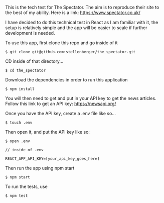 This is the tech test for The Spectator. The aim is to reproduce their site to the best of my ability. Here is a link: https://www.spectator.co.uk/

I have decided to do this technical test in React as I am familiar with it, the setup is relatively simple and the app will be easier to scale if further development is needed. 

To use this app, first clone this repo and go inside of it

```
$ git clone git@github.com:stellenberger/the_spectator.git
```

CD inside of that directory...

```
$ cd the_spectator 
```

Download the dependencies in order to run this application

```
$ npm install 
```

You will then need to get and put in your API key to get the news articles. Follow this link to get an API key: https://newsapi.org/

Once you have the API key, create a .env file like so...

```
$ touch .env
```

Then open it, and put the API key like so: 

```
$ open .env
```

```
// inside of .env

REACT_APP_API_KEY=[your_api_key_goes_here]
```

Then run the app using npm start

```
$ npm start
```

To run the tests, use 

```
$ npm test
```